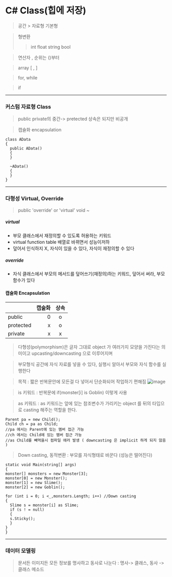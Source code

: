 # C# Class(힙에 저장)
> 공간 > 자료형 기본형

> 형변환
 >> int
 >> float
 >> string
 >> bool

> 연산자 , 순위는 ()부터

> array [ , ]

> for, while

> if 
---
### 커스텀 자료형 Class
> public private의 중간-> pretected 상속은 되지만 비공개

> 캡슐화 encapsulation
```
class AData
{
  public AData()
  {
  }

  ~AData()
  {
  }
}
```
---
### 다형성 Virtual, Override
> public 'override' or 'virtual' void ~

##### virtual
- 부모 클래스에서 재정의할 수 있도록 허용하는 키워드
- virtual function table 배열로 바뀌면서 성능이저하
- 덮어서 인식하지 X, 자식이 있을 수 있다, 자식이 재정의할 수 있다
  
##### override
- 자식 클래스에서 부모의 메서드를 덮어쓰기(재정의)하는 키워드, 덮어서 써라, 부모함수가 있다

#### 캡술화 Encapsulation
|     |캡술화|상속|
|:----|---:|:--:|
|public | 0 | o  |
|protected| x |o|
|private| x | x |

> 다형성(polymorphism)은 글자 그대로 object 가 여러가지 모양을 가진다는 의미이고 upcasting/downcasting 으로 이루어지며

> 부모형식 공간에 자식 자료를 넣을 수 있다, 실행시 알아서 부모와 자식 함수를 실행한다

> 목적 : 짧은 반복문안에 모든걸 다 넣어서 단순화되어 작업하기 편해짐
   ![image](https://github.com/user-attachments/assets/1d42c1ae-6d05-49ca-b3ca-27b2a43b0937)

> is 키워드 : 반복문에 if(monster[i] is Goblin) 이렇게 사용

> as 키워드 : as 키워드는 앞에 있는 참조변수가 가리키는 object 를 뒤의 타입으로 casting 해주는 역할을 한다.
```
Parent pa = new Child();
Child ch = pa as Child;
//pa 에서는 Parent에 있는 멤버 접근 가능
//ch 에서는 Child에 있는 멤버 접근 가능
//as Child를 빼먹을시 컴파일 에러 발생 ( downcasting 은 implicit 하게 되지 않음 )
``` 
> Down casting, 동적변환 : 부모를 자식형태로 바꾼다 (성능은 떨어진다)
```
static void Main(string[] args)
{
monster[] monsters = new Monster[3];
monster[0] = new Monster();
monster[1] = new Slime();
monster[2] = new Goblin();

for (int i = 0; i <_,monsters.Length; i++) //Down casting
{
  Slime s = monster[i] as Slime; 
  if (s ! = null)
  {
  s.Sticky();
  }
}
}
```
---
### 데이터 모델링
> 문서든 이미지든 모든 정보를 명사하고 동사로 나눈다 : 명사-> 클래스, 동사 -> 클래스 메소드

